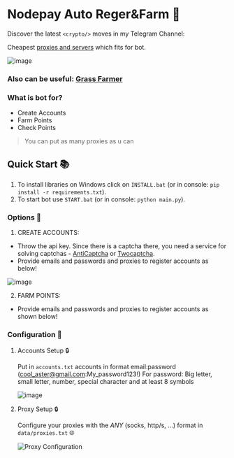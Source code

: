 # Nodepay Auto Reger&Farm 🔹


Discover the latest `<crypto/>` moves in my Telegram Channel:


Cheapest [proxies and servers](https://teletype.in/@web3enjoyer/4a2G9NuHssy) which fits for bot.

![image](https://img4.teletype.in/files/3b/88/3b886c4d-5b54-4463-bddd-3ce86342d666.png)
### Also can be useful: [Grass Farmer](https://github.com/MsLolita/grass)


### What is bot for?
   - Create Accounts
   - Farm Points
   - Check Points

> You can put as many proxies as u can


## Quick Start 📚
   1. To install libraries on Windows click on `INSTALL.bat` (or in console: `pip install -r requirements.txt`).
   2. To start bot use `START.bat` (or in console: `python main.py`).

### Options 📧

1. CREATE ACCOUNTS:
 - Throw the api key. Since there is a captcha there, you need a service for solving captchas - [AntiCaptcha](http://getcaptchasolution.com/t8yfysqmh3) or [Twocaptcha](https://2captcha.com/?from=12939391).
 - Provide emails and passwords and proxies to register accounts as below!

  ![image](https://img3.teletype.in/files/63/b4/63b417ed-d9fb-4aa5-b8a4-1b96e46a57f7.png)

2. FARM POINTS:
 - Provide emails and passwords and proxies to register accounts as shown below!


### Configuration 📧

1. Accounts Setup 🔒

   Put in `accounts.txt` accounts in format email:password (cool_aster@gmail.com:My_password123!) 
   For password: Big letter, small letter, number, special character and at least 8 symbols
   
   ![image](https://img3.teletype.in/files/63/b4/63b417ed-d9fb-4aa5-b8a4-1b96e46a57f7.png)

2. Proxy Setup 🔒

   Configure your proxies with the *ANY* (socks, http/s, ...) format in `data/proxies.txt` 🌐

   ![Proxy Configuration](https://github.com/MsLolita/VeloData/assets/58307006/a2c95484-52b6-497a-b89e-73b89d953d8c)
